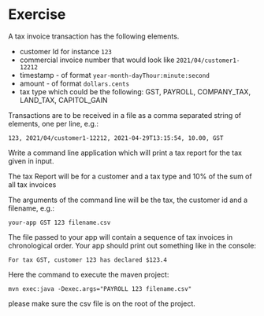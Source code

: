 # Exercise

A tax invoice transaction has the following elements.
- customer Id for instance `123`
- commercial invoice number that would look like `2021/04/customer1-12212` 
- timestamp - of format ```year-month-dayThour:minute:second```
- amount - of format ```dollars.cents```
- tax type which could be the following: GST, PAYROLL, COMPANY_TAX, LAND_TAX, CAPITOL_GAIN

Transactions are to be received in a file as a comma separated string of elements, one per line, e.g.:

```123, 2021/04/customer1-12212, 2021-04-29T13:15:54, 10.00, GST```

Write a command line application which will print a tax report for the tax given in input. 

The tax Report will be for a customer and a tax type and 10% of the sum of all tax invoices

The arguments of the command line will be the tax, the customer id and a filename, e.g.:

```your-app GST 123 filename.csv```

The file passed to your app will contain a sequence of tax invoices in chronological order.
Your app should print out something like in the console: 

```
For tax GST, customer 123 has declared $123.4
```

Here the command to execute the maven project:


```
mvn exec:java -Dexec.args="PAYROLL 123 filename.csv"
```

please make sure the csv file is on the root of the project.